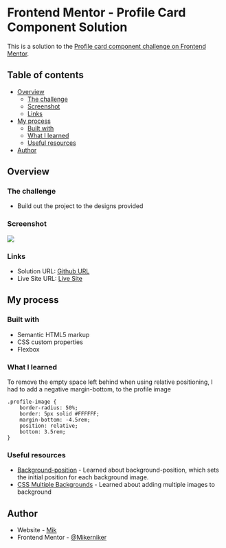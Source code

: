 # Frontend Mentor - Profile Card Component Solution

This is a solution to the [Profile card component challenge on Frontend Mentor](https://www.frontendmentor.io/challenges/profile-card-component-cfArpWshJ). 

## Table of contents

- [Overview](#overview)
  - [The challenge](#the-challenge)
  - [Screenshot](#screenshot)
  - [Links](#links)
- [My process](#my-process)
  - [Built with](#built-with)
  - [What I learned](#what-i-learned)
  - [Useful resources](#useful-resources)
- [Author](#author)


## Overview

### The challenge

- Build out the project to the designs provided

### Screenshot

![](./screenshot.jpg)



### Links

- Solution URL: [Github URL](https://github.com/Mikerniker/Frontend-Mentor-Challenges/tree/main/007%20Profile_Card_Component)
- Live Site URL: [Live Site](https://fementor-profile-card-solution.netlify.app/)

## My process

### Built with

- Semantic HTML5 markup
- CSS custom properties
- Flexbox


### What I learned

To remove the empty space left behind when using relative positioning, I had to add a negative margin-bottom, to the profile image
```
.profile-image {
    border-radius: 50%;
    border: 5px solid #FFFFFF;
    margin-bottom: -4.5rem;
    position: relative;
    bottom: 3.5rem;
}
```

### Useful resources

- [Background-position](https://developer.mozilla.org/en-US/docs/Web/CSS/background-position) - Learned about background-position, which sets the initial position for each background image.
- [CSS Multiple Backgrounds](https://www.w3schools.com/css/css3_backgrounds.asp) - Learned about adding multiple images to background


## Author

- Website - [Mik](https://mikerniker.github.io/Project_Website/)
- Frontend Mentor - [@Mikerniker](https://www.frontendmentor.io/profile/Mikerniker)
